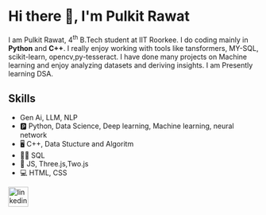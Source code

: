 # Hi there 👋, I'm Pulkit Rawat

I am Pulkit Rawat, 4<sup>th</sup> B.Tech student at IIT Roorkee. I do coding mainly in **Python** and **C++**. I really enjoy working with tools like tansformers, MY-SQL, scikit-learn, opencv,py-tesseract. I have done many projects on Machine learning and enjoy analyzing datasets and deriving insights. I am Presently learning DSA.
<!--![GitHub stats](https://github-readme-stats.vercel.app/api?username=PulkitRawat&show_icons=true)--> 
## Skills
* Gen Ai, LLM, NLP 
* 🅿️ Python, Data Science, Deep learning, Machine learning, neural network 
* 🖥️ C++, Data Stucture and Algoritm
* 👨‍💻 SQL
* 🤳 JS, Three.js,Two.js
* 💻 HTML, CSS

[<img src='https://cdn.jsdelivr.net/npm/simple-icons@3.0.1/icons/linkedin.svg' alt='linkedin' height='40'>](https://www.linkedin.com/in/pulkit-rawat-ba554b26a/)  


